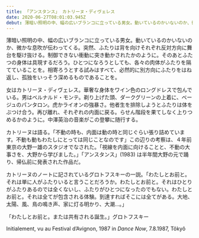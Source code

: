 ```yaml
---
title: 「アンスタンス」 カトリーヌ・ディヴェレス
date: 2020-06-27T08:01:03.945Z
debut: 薄暗い照明の中、幅の広いブランコに立っている男女。動いているのかいないのか、微かな息吹が伝わってくる。突然、ふたりは背を向けそれぞれ反対方向に舞台を駆け抜ける。制御できない衝動に突き動かされたかのように。そのあとふたつの身体は具現するだろう。ひとつになろうとしても、各々の肉体がふたりを隔てていることを。相寄ろうとする試みはすべて、必然的に別方向にふたりをはね返し、孤独をいっそう深めるものであることを。
---
```

薄暗い照明の中、幅の広いブランコに立っている男女。動いているのかいないのか、微かな息吹が伝わってくる。突然、ふたりは背を向けそれぞれ反対方向に舞台を駆け抜ける。制御できない衝動に突き動かされたかのように。そのあとふたつの身体は具現するだろう。ひとつになろうとしても、各々の肉体がふたりを隔てていることを。相寄ろうとする試みはすべて、必然的に別方向にふたりをはね返し、孤独をいっそう深めるものであることを。

女はカトリーヌ・ディヴェレス。華奢な身体をワイン色のロングドレスで包んでいる。男はベルナルド・モンテ。剃り上げた頭、ダークグリーンの上着に、ベージュのパンタロン。虎かライオンの強暴さ。他者生を排除しようとふたりは体をぶつけ合う。再び離れ、それぞれの内面に戻る。らせん階段を果てしなく上りつめるかのように。中澤英治の音楽がこの登攀に随行する。

カトリーヌは語る。「不動の時も、内面は動の時と同じぐらい張り詰めています。不動も動もわたしにとっては同じことなのです」この辺りの考察は、４年前東京の大野一雄のスタジオでなされた。「視線を内面に向けることと、不動の大事さを、大野から学びました。」「アンスタンス」(1983) は半年間大野の元で踊り、帰仏前に発表された作品だ。

カトリーヌのノートに記されているグロトフスキーの一説。「わたしとお前と。それは単に人がふたりいると言うことだろうか。わたしとお前と。それはひとりがふたりあるのでは全くないし、ふたりがひとつになったのでもない。わたしとお前と。それは全てが包含される体験。到達すればそこには全てがある。大地、太陽、風、鳥の鳴き声、家に灯る明かり、大潮…。」

「わたしとお前と。または共有される誕生。」グロトフスキー

Initialement, vu au Festival d’Avignon, 1987 in *Dance Now*, 7.8.1987, Tôkyô